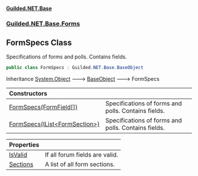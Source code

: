 #### [Guilded.NET.Base](Guilded_NET_Base.md 'Guilded.NET.Base')
### [Guilded.NET.Base.Forms](Guilded_NET_Base.md#Guilded_NET_Base_Forms 'Guilded.NET.Base.Forms')
## FormSpecs Class
Specifications of forms and polls. Contains fields.  
```csharp
public class FormSpecs : Guilded.NET.Base.BaseObject
```

Inheritance [System.Object](https://docs.microsoft.com/en-us/dotnet/api/System.Object 'System.Object') &#129106; [BaseObject](BaseObject.md 'Guilded.NET.Base.BaseObject') &#129106; FormSpecs  

| Constructors | |
| :--- | :--- |
| [FormSpecs(FormField[])](FormSpecs_FormSpecs(FormField__).md 'Guilded.NET.Base.Forms.FormSpecs.FormSpecs(Guilded.NET.Base.Forms.FormField[])') | Specifications of forms and polls. Contains fields.<br/> |
| [FormSpecs(IList&lt;FormSection&gt;)](FormSpecs_FormSpecs(IList_FormSection_).md 'Guilded.NET.Base.Forms.FormSpecs.FormSpecs(System.Collections.Generic.IList&lt;Guilded.NET.Base.Forms.FormSection&gt;)') | Specifications of forms and polls. Contains fields.<br/> |

| Properties | |
| :--- | :--- |
| [IsValid](FormSpecs_IsValid.md 'Guilded.NET.Base.Forms.FormSpecs.IsValid') | If all forum fields are valid.<br/> |
| [Sections](FormSpecs_Sections.md 'Guilded.NET.Base.Forms.FormSpecs.Sections') | A list of all form sections.<br/> |
